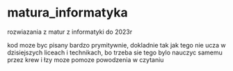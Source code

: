 # matura_informatyka
rozwiazania z matur z informatyki do 2023r

kod moze byc pisany bardzo prymitywnie, dokladnie tak jak tego nie ucza w dzisiejszych liceach i technikach, bo trzeba sie tego bylo nauczyc samemu przez krew i łzy
moze pomoze
powodzenia w czytaniu

